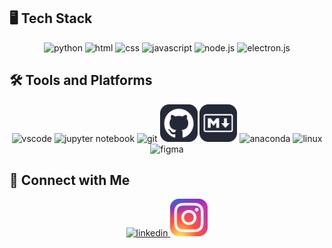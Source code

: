 ## 🖥️ Tech Stack
<p align="center">
  <img src="https://raw.githubusercontent.com/marwin1991/profile-technology-icons/refs/heads/main/icons/python.png" width="60px" alt="python">
  <img src="https://icon.icepanel.io/Technology/svg/HTML5.svg" width="60px" alt="html">
  <img src="https://icon.icepanel.io/Technology/svg/CSS3.svg" width="60px" alt="css">
  <img src="https://raw.githubusercontent.com/marwin1991/profile-technology-icons/refs/heads/main/icons/javascript.png" width="60px" alt="javascript">
  <img src="https://icon.icepanel.io/Technology/svg/Node.js.svg" width="60px" alt="node.js">
  <img src="https://raw.githubusercontent.com/marwin1991/profile-technology-icons/refs/heads/main/icons/electron.png" width="60px" alt="electron.js">
</p>

## 🛠️ Tools and Platforms
<p align="center">
  <img src="https://icon.icepanel.io/Technology/svg/Visual-Studio-Code-%28VS-Code%29.svg" width="60px" alt="vscode">
  <img src="https://raw.githubusercontent.com/marwin1991/profile-technology-icons/refs/heads/main/icons/jupyter_notebook.png" width="60px" alt="jupyter notebook">
  <img src="https://raw.githubusercontent.com/marwin1991/profile-technology-icons/refs/heads/main/icons/git.png" width="60px" alt="git">
  <img src="https://raw.githubusercontent.com/tandpfun/skill-icons/65dea6c4eaca7da319e552c09f4cf5a9a8dab2c8/icons/Github-Dark.svg" width="60px" alt="github">
  <img src="https://raw.githubusercontent.com/tandpfun/skill-icons/65dea6c4eaca7da319e552c09f4cf5a9a8dab2c8/icons/Markdown-Dark.svg" width="60px" alt="markdown">
  <img src="https://icon.icepanel.io/Technology/svg/Anaconda.svg" width="60px" alt="anaconda">
  <img src="https://icon.icepanel.io/Technology/png-shadow-512/Linux.png" width="60px" alt="linux">
  <img src="https://icon.icepanel.io/Technology/svg/Figma.svg" width="60px" alt="figma">
</p>

## 📱 Connect with Me
<p align="center">
  <a href="https://www.linkedin.com/in/fmolucban/">
    <img src="https://icon.icepanel.io/Technology/svg/LinkedIn.svg" width="60px" alt="linkedin">
  </a>
  <a href="https://www.instagram.com/lucbanfm/">
    <img src="https://raw.githubusercontent.com/tandpfun/skill-icons/65dea6c4eaca7da319e552c09f4cf5a9a8dab2c8/icons/Instagram.svg" width="60px" alt="instagram">
  </a>
</p>





















